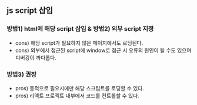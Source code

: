 ## js script 삽입

### 방법1) html에 해당 script 삽입 & 방법2) 외부 script 지정
- cons) 해당 script가 필요하지 않은 페이지에서도 로딩된다.
- cons) 외부에서 접근된 script에 window로 접근 시 오류의 원인이 될 수도 있으며 디버깅이 까다롭다.

### 방법3) 권장
- pros) 동적으로 필요시에만 해당 스크립트를 로딩할 수 있다.
- pros) 리액트 프로젝트 내부에서 코드를 컨트롤할 수 있다.
